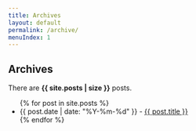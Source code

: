 ```yaml
---
title: Archives
layout: default
permalink: /archive/
menuIndex: 1
---
```


<article>
  <h2>Archives</h2>
  <p>
    There are <b>{{ site.posts | size }}</b> posts.
  </p>
  <ul class="archive">
    {% for post in site.posts %}
      <li>
        <time datetime="{{ post.date | date: "%Y-%m-%d" }}">
          {{ post.date | date: "%Y-%m-%d" }}
        </time>
        - <a href="{{ post.url }}">{{ post.title }}</a>
      </li>
    {% endfor %}
  </ul>
</article>
